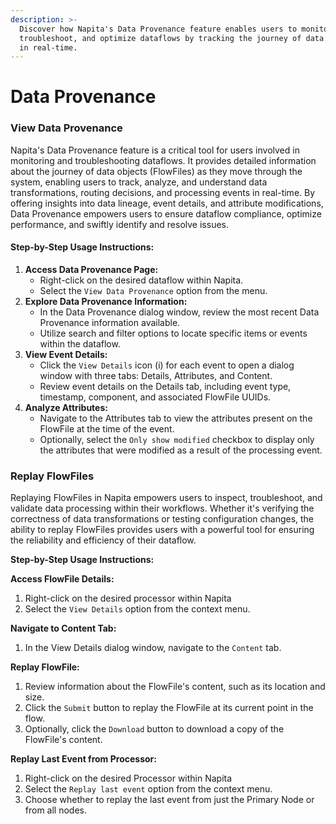 ```yaml
---
description: >-
  Discover how Napita's Data Provenance feature enables users to monitor,
  troubleshoot, and optimize dataflows by tracking the journey of data objects
  in real-time.
---
```


# Data Provenance

### View Data Provenance

Napita's Data Provenance feature is a critical tool for users involved in monitoring and troubleshooting dataflows. It provides detailed information about the journey of data objects (FlowFiles) as they move through the system, enabling users to track, analyze, and understand data transformations, routing decisions, and processing events in real-time. By offering insights into data lineage, event details, and attribute modifications, Data Provenance empowers users to ensure dataflow compliance, optimize performance, and swiftly identify and resolve issues.

#### Step-by-Step Usage Instructions:

1. **Access Data Provenance Page:**
   * Right-click on the desired dataflow within Napita.
   * Select the `View Data Provenance` option from the menu.
2. **Explore Data Provenance Information:**
   * In the Data Provenance dialog window, review the most recent Data Provenance information available.
   * Utilize search and filter options to locate specific items or events within the dataflow.
3. **View Event Details:**
   * Click the `View Details` icon (i) for each event to open a dialog window with three tabs: Details, Attributes, and Content.
   * Review event details on the Details tab, including event type, timestamp, component, and associated FlowFile UUIDs.
4. **Analyze Attributes:**
   * Navigate to the Attributes tab to view the attributes present on the FlowFile at the time of the event.
   * Optionally, select the `Only show modified` checkbox to display only the attributes that were modified as a result of the processing event.

### Replay FlowFiles

Replaying FlowFiles in Napita empowers users to inspect, troubleshoot, and validate data processing within their workflows. Whether it's verifying the correctness of data transformations or testing configuration changes, the ability to replay FlowFiles provides users with a powerful tool for ensuring the reliability and efficiency of their dataflow.

**Step-by-Step Usage Instructions:**

**Access FlowFile Details:**

1. Right-click on the desired processor within Napita
2. Select the `View Details` option from the context menu.

**Navigate to Content Tab:**

1. In the View Details dialog window, navigate to the `Content` tab.

**Replay FlowFile:**

1. Review information about the FlowFile's content, such as its location and size.
2. Click the `Submit` button to replay the FlowFile at its current point in the flow.
3. Optionally, click the `Download` button to download a copy of the FlowFile's content.

**Replay Last Event from Processor:**

1. Right-click on the desired Processor within Napita
2. Select the `Replay last event` option from the context menu.
3. Choose whether to replay the last event from just the Primary Node or from all nodes.
